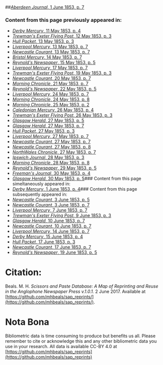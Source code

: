 ##[*Aberdeen Journal*, 1 June 1853, p. 7](https://mhbeals.github.io/sap_html/Aberdeen-Journal/Aberdeen-Journal-1-June-1853-p-7)

### Content from this page previously appeared in:
+ [*Derby Mercury*, 11 May 1853, p. 4](https://mhbeals.github.io/sap_html/Derby-Mercury/Derby-Mercury-11-May-1853-p-4)
+ [*Trewman's Exeter Flying Post*, 12 May 1853, p. 3](https://mhbeals.github.io/sap_html/Trewman's-Exeter-Flying-Post/Trewman's-Exeter-Flying-Post-12-May-1853-p-3)
+ [*Hull Packet*, 13 May 1853, p. 3](https://mhbeals.github.io/sap_html/Hull-Packet/Hull-Packet-13-May-1853-p-3)
+ [*Liverpool Mercury*, 13 May 1853, p. 7](https://mhbeals.github.io/sap_html/Liverpool-Mercury/Liverpool-Mercury-13-May-1853-p-7)
+ [*Newcastle Courant*, 13 May 1853, p. 7](https://mhbeals.github.io/sap_html/Newcastle-Courant/Newcastle-Courant-13-May-1853-p-7)
+ [*Bristol Mercury*, 14 May 1853, p. 7](https://mhbeals.github.io/sap_html/Bristol-Mercury/Bristol-Mercury-14-May-1853-p-7)
+ [*Reynold's Newspaper*, 15 May 1853, p. 5](https://mhbeals.github.io/sap_html/Reynold's-Newspaper/Reynold's-Newspaper-15-May-1853-p-5)
+ [*Liverpool Mercury*, 17 May 1853, p. 7](https://mhbeals.github.io/sap_html/Liverpool-Mercury/Liverpool-Mercury-17-May-1853-p-7)
+ [*Trewman's Exeter Flying Post*, 19 May 1853, p. 3](https://mhbeals.github.io/sap_html/Trewman's-Exeter-Flying-Post/Trewman's-Exeter-Flying-Post-19-May-1853-p-3)
+ [*Newcastle Courant*, 20 May 1853, p. 7](https://mhbeals.github.io/sap_html/Newcastle-Courant/Newcastle-Courant-20-May-1853-p-7)
+ [*Morning Chronicle*, 21 May 1853, p. 7](https://mhbeals.github.io/sap_html/Morning-Chronicle/Morning-Chronicle-21-May-1853-p-7)
+ [*Reynold's Newspaper*, 22 May 1853, p. 5](https://mhbeals.github.io/sap_html/Reynold's-Newspaper/Reynold's-Newspaper-22-May-1853-p-5)
+ [*Liverpool Mercury*, 24 May 1853, p. 7](https://mhbeals.github.io/sap_html/Liverpool-Mercury/Liverpool-Mercury-24-May-1853-p-7)
+ [*Morning Chronicle*, 24 May 1853, p. 8](https://mhbeals.github.io/sap_html/Morning-Chronicle/Morning-Chronicle-24-May-1853-p-8)
+ [*Morning Chronicle*, 25 May 1853, p. 2](https://mhbeals.github.io/sap_html/Morning-Chronicle/Morning-Chronicle-25-May-1853-p-2)
+ [*Caledonian Mercury*, 26 May 1853, p. 4](https://mhbeals.github.io/sap_html/Caledonian-Mercury/Caledonian-Mercury-26-May-1853-p-4)
+ [*Trewman's Exeter Flying Post*, 26 May 1853, p. 3](https://mhbeals.github.io/sap_html/Trewman's-Exeter-Flying-Post/Trewman's-Exeter-Flying-Post-26-May-1853-p-3)
+ [*Glasgow Herald*, 27 May 1853, p. 5](https://mhbeals.github.io/sap_html/Glasgow-Herald/Glasgow-Herald-27-May-1853-p-5)
+ [*Glasgow Herald*, 27 May 1853, p. 7](https://mhbeals.github.io/sap_html/Glasgow-Herald/Glasgow-Herald-27-May-1853-p-7)
+ [*Hull Packet*, 27 May 1853, p. 3](https://mhbeals.github.io/sap_html/Hull-Packet/Hull-Packet-27-May-1853-p-3)
+ [*Liverpool Mercury*, 27 May 1853, p. 7](https://mhbeals.github.io/sap_html/Liverpool-Mercury/Liverpool-Mercury-27-May-1853-p-7)
+ [*Newcastle Courant*, 27 May 1853, p. 7](https://mhbeals.github.io/sap_html/Newcastle-Courant/Newcastle-Courant-27-May-1853-p-7)
+ [*Newcastle Courant*, 27 May 1853, p. 8](https://mhbeals.github.io/sap_html/Newcastle-Courant/Newcastle-Courant-27-May-1853-p-8)
+ [*NorthWales Chronicle*, 27 May 1853, p. 7](https://mhbeals.github.io/sap_html/NorthWales-Chronicle/NorthWales-Chronicle-27-May-1853-p-7)
+ [*Ipswich Journal*, 28 May 1853, p. 3](https://mhbeals.github.io/sap_html/Ipswich-Journal/Ipswich-Journal-28-May-1853-p-3)
+ [*Morning Chronicle*, 28 May 1853, p. 8](https://mhbeals.github.io/sap_html/Morning-Chronicle/Morning-Chronicle-28-May-1853-p-8)
+ [*Reynold's Newspaper*, 29 May 1853, p. 5](https://mhbeals.github.io/sap_html/Reynold's-Newspaper/Reynold's-Newspaper-29-May-1853-p-5)
+ [*Freeman's Journal*, 30 May 1853, p. 4](https://mhbeals.github.io/sap_html/Freeman's-Journal/Freeman's-Journal-30-May-1853-p-4)
+ [*Glasgow Herald*, 30 May 1853, p. 5](https://mhbeals.github.io/sap_html/Glasgow-Herald/Glasgow-Herald-30-May-1853-p-5)### Content from this page simeltaneously appeared in:
+ [*Derby Mercury*, 1 June 1853, p. 4](https://mhbeals.github.io/sap_html/Derby-Mercury/Derby-Mercury-1-June-1853-p-4)### Content from this page subsequently appeared in:
+ [*Newcastle Courant*, 3 June 1853, p. 5](https://mhbeals.github.io/sap_html/Newcastle-Courant/Newcastle-Courant-3-June-1853-p-5)
+ [*Newcastle Courant*, 3 June 1853, p. 7](https://mhbeals.github.io/sap_html/Newcastle-Courant/Newcastle-Courant-3-June-1853-p-7)
+ [*Liverpool Mercury*, 7 June 1853, p. 7](https://mhbeals.github.io/sap_html/Liverpool-Mercury/Liverpool-Mercury-7-June-1853-p-7)
+ [*Trewman's Exeter Flying Post*, 9 June 1853, p. 3](https://mhbeals.github.io/sap_html/Trewman's-Exeter-Flying-Post/Trewman's-Exeter-Flying-Post-9-June-1853-p-3)
+ [*Glasgow Herald*, 10 June 1853, p. 7](https://mhbeals.github.io/sap_html/Glasgow-Herald/Glasgow-Herald-10-June-1853-p-7)
+ [*Newcastle Courant*, 10 June 1853, p. 7](https://mhbeals.github.io/sap_html/Newcastle-Courant/Newcastle-Courant-10-June-1853-p-7)
+ [*Liverpool Mercury*, 14 June 1853, p. 7](https://mhbeals.github.io/sap_html/Liverpool-Mercury/Liverpool-Mercury-14-June-1853-p-7)
+ [*Derby Mercury*, 15 June 1853, p. 4](https://mhbeals.github.io/sap_html/Derby-Mercury/Derby-Mercury-15-June-1853-p-4)
+ [*Hull Packet*, 17 June 1853, p. 3](https://mhbeals.github.io/sap_html/Hull-Packet/Hull-Packet-17-June-1853-p-3)
+ [*Newcastle Courant*, 17 June 1853, p. 7](https://mhbeals.github.io/sap_html/Newcastle-Courant/Newcastle-Courant-17-June-1853-p-7)
+ [*Reynold's Newspaper*, 19 June 1853, p. 5](https://mhbeals.github.io/sap_html/Reynold's-Newspaper/Reynold's-Newspaper-19-June-1853-p-5)
                    
# Citation: 

Beals. M. H. *Scissors and Paste Database: A Map of Reprinting and Reuse in the Anglophone Newspaper Press v.1.0.1.* 2 June 2017. Available at [https://github.com/mhbeals/sap_reprints/](https://github.com/mhbeals/sap_reprints/). 
                    
# Nota Bona

Bibliometric data is time consuming to produce but benefits us all. Please remember to cite or acknowledge this and any other bibliometric data you use in your research. All data is available CC-BY 4.0 at [https://github.com/mhbeals/sap_reprints](https://github.com/mhbeals/sap_reprints)